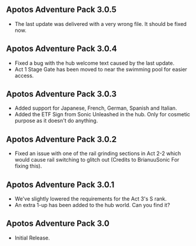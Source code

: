 ## Apotos Adventure Pack 3.0.5

- The last update was delivered with a very wrong file. It should be fixed now.


## Apotos Adventure Pack 3.0.4

- Fixed a bug with the hub welcome text caused by the last update.
- Act 1 Stage Gate has been moved to near the swimming pool for easier access.


## Apotos Adventure Pack 3.0.3

- Added support for Japanese, French, German, Spanish and Italian.
- Added the ETF Sign from Sonic Unleashed in the hub. Only for cosmetic purpose as it doesn't do anything.



## Apotos Adventure Pack 3.0.2

- Fixed an issue with one of the rail grinding sections in Act 2-2 which would cause rail switching to glitch out (Credits to BrianuuSonic For fixing this).


## Apotos Adventure Pack 3.0.1

- We've slightly lowered the requirements for the Act 3's S rank.
- An extra 1-up has been added to the hub world. Can you find it?


## Apotos Adventure Pack 3.0

- Initial Release.